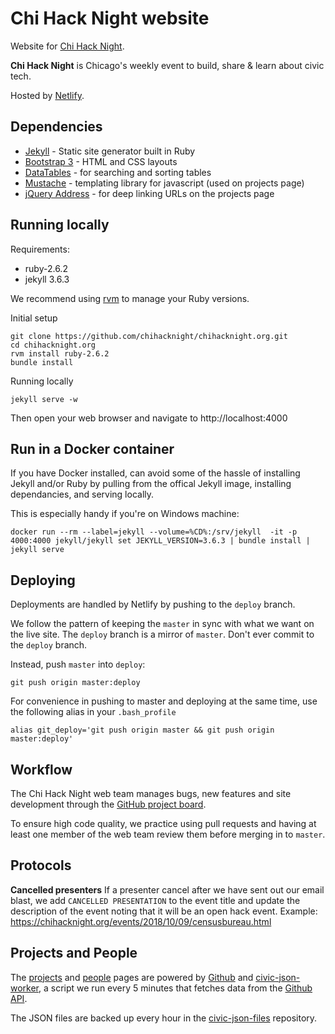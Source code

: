 # Chi Hack Night website

Website for [Chi Hack Night](http://chihacknight.org/).

**Chi Hack Night** is Chicago's weekly event to build, share & learn about civic tech.

Hosted by [Netlify](https://www.netlify.com/).

## Dependencies

* [Jekyll](http://jekyllrb.com/) - Static site generator built in Ruby
* [Bootstrap 3](http://getbootstrap.com) - HTML and CSS layouts
* [DataTables](http://datatables.net) - for searching and sorting tables
* [Mustache](http://github.com/janl/mustache.js) - templating library for javascript (used on projects page)
* [jQuery Address](http://github.com/asual/jquery-address) - for deep linking URLs on the projects page

## Running locally

Requirements:

* ruby-2.6.2
* jekyll 3.6.3

We recommend using [rvm](https://rvm.io/) to manage your Ruby versions.

Initial setup
```console
git clone https://github.com/chihacknight/chihacknight.org.git
cd chihacknight.org
rvm install ruby-2.6.2
bundle install
```

Running locally
```console
jekyll serve -w
```

Then open your web browser and navigate to http://localhost:4000

## Run in a Docker container

If you have Docker installed, can avoid some of the hassle of installing Jekyll and/or Ruby by pulling from the offical Jekyll image, installing dependancies, and serving locally. 

This is especially handy if you're on Windows machine:

```
docker run --rm --label=jekyll --volume=%CD%:/srv/jekyll  -it -p 4000:4000 jekyll/jekyll set JEKYLL_VERSION=3.6.3 | bundle install | jekyll serve
```

## Deploying

Deployments are handled by Netlify by pushing to the `deploy` branch.

We follow the pattern of keeping the `master` in sync with what we want on the live site. The `deploy` branch is a mirror of `master`. Don't ever commit to the `deploy` branch. 

Instead, push `master` into `deploy`:

```
git push origin master:deploy
```

For convenience in pushing to master and deploying at the same time, use the following alias in your `.bash_profile`

```
alias git_deploy='git push origin master && git push origin master:deploy'
```

## Workflow
The Chi Hack Night web team manages bugs, new features and site development through the [GitHub project board](https://github.com/chihacknight/chihacknight.org/projects/2).

To ensure high code quality, we practice using pull requests and having at least one member of the web team review them before merging in to `master`. 

## Protocols

**Cancelled presenters** If a presenter cancel after we have sent out our email blast, we add `CANCELLED PRESENTATION` to the event title and update the description of the event noting that it will be an open hack event. Example: https://chihacknight.org/events/2018/10/09/censusbureau.html

## Projects and People

The [projects](http://chihacknight.org/open-source-projects.html) and [people](http://chihacknight.org/open-source-people.html) pages are powered by [Github](https://github.com/) and [civic-json-worker](https://github.com/open-city/civic-json-worker), 
a script we run every 5 minutes that fetches data from the [Github API](http://developer.github.com/). 

The JSON files are backed up every hour in the [civic-json-files](https://github.com/open-city/civic-json-files) repository.

